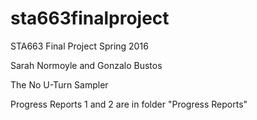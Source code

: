 # sta663finalproject
STA663 Final Project Spring 2016

Sarah Normoyle and Gonzalo Bustos

The No U-Turn Sampler

Progress Reports 1 and 2 are in folder "Progress Reports"
